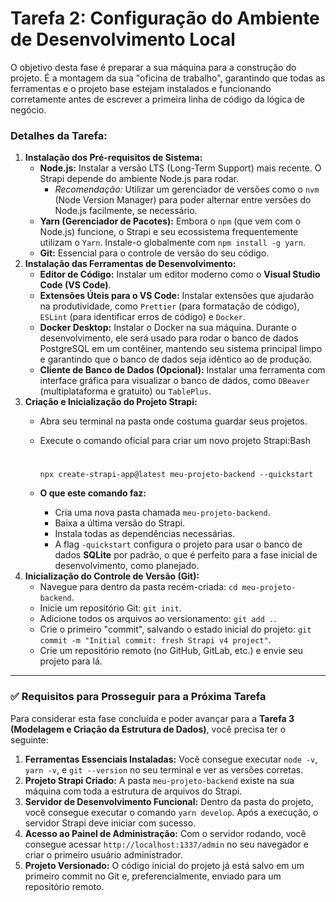 # Tarefa 2: Configuração do Ambiente de Desenvolvimento Local

O objetivo desta fase é preparar a sua máquina para a construção do projeto. É a montagem da sua "oficina de trabalho", garantindo que todas as ferramentas e o projeto base estejam instalados e funcionando corretamente antes de escrever a primeira linha de código da lógica de negócio.

### **Detalhes da Tarefa:**

1. **Instalação dos Pré-requisitos de Sistema:**
    - **Node.js:** Instalar a versão LTS (Long-Term Support) mais recente. O Strapi depende do ambiente Node.js para rodar.
        - *Recomendação:* Utilizar um gerenciador de versões como o `nvm` (Node Version Manager) para poder alternar entre versões do Node.js facilmente, se necessário.
    - **Yarn (Gerenciador de Pacotes):** Embora o `npm` (que vem com o Node.js) funcione, o Strapi e seu ecossistema frequentemente utilizam o `Yarn`. Instale-o globalmente com `npm install -g yarn`.
    - **Git:** Essencial para o controle de versão do seu código.
2. **Instalação das Ferramentas de Desenvolvimento:**
    - **Editor de Código:** Instalar um editor moderno como o **Visual Studio Code (VS Code)**.
    - **Extensões Úteis para o VS Code:** Instalar extensões que ajudarão na produtividade, como `Prettier` (para formatação de código), `ESLint` (para identificar erros de código) e `Docker`.
    - **Docker Desktop:** Instalar o Docker na sua máquina. Durante o desenvolvimento, ele será usado para rodar o banco de dados PostgreSQL em um contêiner, mantendo seu sistema principal limpo e garantindo que o banco de dados seja idêntico ao de produção.
    - **Cliente de Banco de Dados (Opcional):** Instalar uma ferramenta com interface gráfica para visualizar o banco de dados, como `DBeaver` (multiplataforma e gratuito) ou `TablePlus`.
3. **Criação e Inicialização do Projeto Strapi:**
    - Abra seu terminal na pasta onde costuma guardar seus projetos.
    - Execute o comando oficial para criar um novo projeto Strapi:Bash
        
        # 
        
        `npx create-strapi-app@latest meu-projeto-backend --quickstart`
        
    - **O que este comando faz:**
        - Cria uma nova pasta chamada `meu-projeto-backend`.
        - Baixa a última versão do Strapi.
        - Instala todas as dependências necessárias.
        - A flag `-quickstart` configura o projeto para usar o banco de dados **SQLite** por padrão, o que é perfeito para a fase inicial de desenvolvimento, como planejado.
4. **Inicialização do Controle de Versão (Git):**
    - Navegue para dentro da pasta recém-criada: `cd meu-projeto-backend`.
    - Inicie um repositório Git: `git init`.
    - Adicione todos os arquivos ao versionamento: `git add .`.
    - Crie o primeiro "commit", salvando o estado inicial do projeto: `git commit -m "Initial commit: fresh Strapi v4 project"`.
    - Crie um repositório remoto (no GitHub, GitLab, etc.) e envie seu projeto para lá.

---

### ✅ Requisitos para Prosseguir para a Próxima Tarefa

Para considerar esta fase concluída e poder avançar para a **Tarefa 3 (Modelagem e Criação da Estrutura de Dados)**, você precisa ter o seguinte:

1. **Ferramentas Essenciais Instaladas:** Você consegue executar `node -v`, `yarn -v`, e `git --version` no seu terminal e ver as versões corretas.
2. **Projeto Strapi Criado:** A pasta `meu-projeto-backend` existe na sua máquina com toda a estrutura de arquivos do Strapi.
3. **Servidor de Desenvolvimento Funcional:** Dentro da pasta do projeto, você consegue executar o comando `yarn develop`. Após a execução, o servidor Strapi deve iniciar com sucesso.
4. **Acesso ao Painel de Administração:** Com o servidor rodando, você consegue acessar `http://localhost:1337/admin` no seu navegador e criar o primeiro usuário administrador.
5. **Projeto Versionado:** O código inicial do projeto já está salvo em um primeiro commit no Git e, preferencialmente, enviado para um repositório remoto.